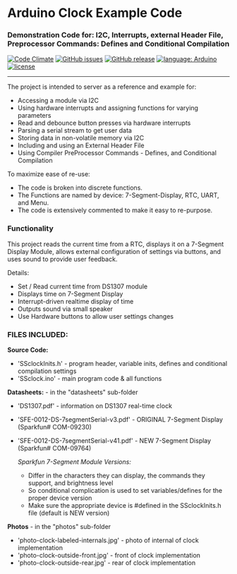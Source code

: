 # Arduino Clock Example Code
### Demonstration Code for: I2C, Interrupts, external Header File, Preprocessor Commands: Defines and Conditional Compilation
[![Code Climate](https://codeclimate.com/github/robertpeteuil/arduino-clock-example/badges/gpa.svg)](https://codeclimate.com/github/robertpeteuil/arduino-clock-example)
[![GitHub issues](https://img.shields.io/github/issues/robertpeteuil/arduino-clock-example.svg)](https://github.com/robertpeteuil/arduino-clock-example)
[![GitHub release](https://img.shields.io/github/release/robertpeteuil/arduino-clock-example.svg?colorB=2067b8)](https://github.com/robertpeteuil/arduino-clock-example)
[![language: Arduino](https://img.shields.io/badge/language-C%2B%2B%20%2F%20Arduino-yellow.svg)]()
[![license](https://img.shields.io/github/license/robertpeteuil/arduino-clock-example.svg?colorB=2067b8)](https://github.com/robertpeteuil/arduino-clock-example)

---

The project is intended to server as a reference and example for:
- Accessing a module via I2C
- Using hardware interrupts and assigning functions for varying parameters
- Read and debounce button presses via hardware interrupts    
- Parsing a serial stream to get user data
- Storing data in non-volatile memory via I2C
- Including and using an External Header File
- Using Compiler PreProcessor Commands - Defines, and Conditional Compilation

To maximize ease of re-use:
- The code is broken into discrete functions.
- The Functions are named by device: 7-Segment-Display, RTC, UART, and Menu.
- The code is extensively commented to make it easy to re-purpose.  

### Functionality

This project reads the current time from a RTC, displays it on a 7-Segment Display Module, allows external configuration of settings via buttons, and uses sound to provide user feedback.  

Details:
- Set / Read current time from DS1307 module
- Displays time on 7-Segment Display
- Interrupt-driven realtime display of time
- Outputs sound via small speaker
- Use Hardware buttons to allow user settings changes  

### FILES INCLUDED:

**Source Code:**
- 'SSclockInits.h' - program header, variable inits, defines and conditional compilation settings
- 'SSclock.ino' - main program code & all functions

**Datasheets:** - in the "datasheets" sub-folder
- 'DS1307.pdf' - information on DS1307 real-time clock
- 'SFE-0012-DS-7segmentSerial-v3.pdf' - ORIGINAL 7-Segment Display (Sparkfun# COM-09230)
- 'SFE-0012-DS-7segmentSerial-v41.pdf' - NEW 7-Segment Display (Sparkfun# COM-09764)

  *Sparkfun 7-Segment Module Versions:*
  - Differ in the characters they can display, the commands they support, and brightness level
  - So conditional complication is used to set variables/defines for the proper device version
  - Make sure the appropriate device is #defined in the SSclockInits.h file (default is NEW version)

**Photos** - in the "photos" sub-folder
- 'photo-clock-labeled-internals.jpg' - photo of internal of clock implementation
- 'photo-clock-outside-front.jpg' - front of clock implementation
- 'photo-clock-outside-rear.jpg' - rear of clock implementation
